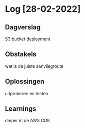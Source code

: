 # Log [28-02-2022]

## Dagverslag
S3 bucket deployment

## Obstakels
wat is de juiste aanvliegroute

## Oplossingen
uitproberen en testen

## Learnings
dieper in de AWS CDK